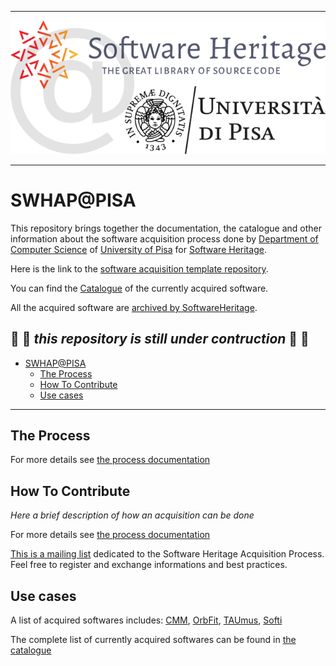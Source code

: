 
---
<p align="center">
  <img src="./DOCS_OLD/IMAGES/SWHAP-PISA-LOGO-HEAD.png" alt="SWHAP@PISA"/>
</p>
<!-- ![SWHAP@PISA](./DOCS_OLD/IMAGES/SWHAP-PISA-LOGO-HEAD.png) -->

---

# SWHAP@PISA

This repository brings together the documentation, the catalogue and other information about the software acquisition process done by [Department of Computer Science](https://di.unipi.it) of [University of Pisa](https://unipi.it) for [Software Heritage](https://www.softwareheritage.org).

Here is the link to the [software acquisition template repository](https://github.com/Unipisa/SWHAP-TEMPLATE).

You can find the [Catalogue](catalogue.md) of the currently acquired software.

All the acquired software are [archived by SoftwareHeritage](https://archive.softwareheritage.org/browse/search/?q=https%3A%2F%2Fgithub.com%2FUnipisa%2F).

:construction: :construction_worker: *this repository is still under contruction*  :construction_worker: :construction:
---

- [SWHAP@PISA](#swhappisa)
  - [The Process](#the-process)
  - [How To Contribute](#how-to-contribute)
  - [Use cases](#use-cases)


---

## The Process


For more details see [the process documentation](https://github.com/SoftwareHeritage/swhapguide/blob/master/SWHAP%40Pisa.md)


## How To Contribute
_Here a brief description of how an acquisition can be done_

For more details see [the process documentation](https://github.com/SoftwareHeritage/swhapguide/blob/master/SWHAP%40Pisa.md)

[This is a mailing list](https://sympa.inria.fr/sympa/info/swhap) dedicated to the Software Heritage Acquisition Process.
Feel free to register and exchange informations and best practices.

## Use cases

A list of acquired softwares includes: [CMM](https://github.com/Unipisa/CMM), [OrbFit](https://github.com/Unipisa/OrbFit), [TAUmus](https://github.com/Unipisa/TAUmus), [Softi](https://github.com/Unipisa/Softi)

The complete list of currently acquired softwares can be found in [the catalogue](./catalogue.md)
